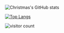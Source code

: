 ![Christmas's GitHub stats](https://github-readme-stats.vercel.app/api?username=godotc&show_icons=true&theme=tokyonight)

[![Top Langs](https://github-readme-stats.vercel.app/api/top-langs/?username=godotc&layout=compact)](https://github.com/godotc/github-readme-stats)

![visitor count](https://komarev.com/ghpvc/?username=godotc)
<!--
**godotc/godotc** is a ✨ _special_ ✨ repository because its `README.md` (this file) appears on your GitHub profile.

Here are some ideas to get you started:

- 🔭 I’m currently working on ...
- 🌱 I’m currently learning ...
- 👯 I’m looking to collaborate on ...
- 🤔 I’m looking for help with ...
- 💬 Ask me about ...
- 📫 How to reach me: ...
- 😄 Pronouns: ...
- ⚡ Fun fact: ...
-->
